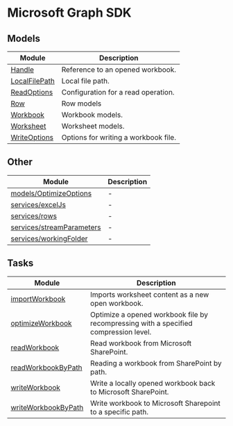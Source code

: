 # Microsoft Graph SDK

## Models

| Module | Description |
| ------ | ------ |
| [Handle](Handle.md) | Reference to an opened workbook. |
| [LocalFilePath](LocalFilePath.md) | Local file path. |
| [ReadOptions](ReadOptions.md) | Configuration for a read operation. |
| [Row](Row.md) | Row models |
| [Workbook](Workbook.md) | Workbook models. |
| [Worksheet](Worksheet.md) | Worksheet models. |
| [WriteOptions](WriteOptions.md) | Options for writing a workbook file. |

## Other

| Module | Description |
| ------ | ------ |
| [models/OptimizeOptions](models/OptimizeOptions.md) | - |
| [services/excelJs](services/excelJs.md) | - |
| [services/rows](services/rows.md) | - |
| [services/streamParameters](services/streamParameters.md) | - |
| [services/workingFolder](services/workingFolder.md) | - |

## Tasks

| Module | Description |
| ------ | ------ |
| [importWorkbook](importWorkbook.md) | Imports worksheet content as a new open workbook. |
| [optimizeWorkbook](optimizeWorkbook.md) | Optimize a opened workbook file by recompressing with a specified compression level. |
| [readWorkbook](readWorkbook.md) | Read workbook from Microsoft SharePoint. |
| [readWorkbookByPath](readWorkbookByPath.md) | Reading a workbook from SharePoint by path. |
| [writeWorkbook](writeWorkbook.md) | Write a locally opened workbook back to Microsoft SharePoint. |
| [writeWorkbookByPath](writeWorkbookByPath.md) | Write workbook to Microsoft Sharepoint to a specific path. |
